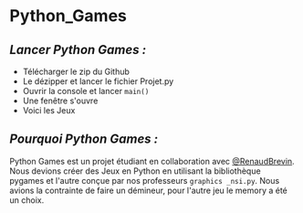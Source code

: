 # Python_Games

## _Lancer Python Games :_

- Télécharger le zip du Github
- Le dézipper et lancer le fichier Projet.py
- Ouvrir la console et lancer  ```main()```
- Une fenêtre s'ouvre
- Voici les Jeux

## _Pourquoi Python Games :_

Python Games est un projet étudiant en collaboration avec [@RenaudBrevin](https://github.com/RenaudBrevin). Nous devions créer des Jeux en Python en utilisant la bibliothèque pygames et l'autre conçue par nos professeurs ```graphics _nsi.py```. Nous avions la contrainte de faire un démineur, pour l'autre jeu le memory a été un choix.